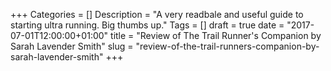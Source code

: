 +++
Categories = []
Description = "A very readbale and useful guide to starting ultra running. Big thumbs up."
Tags = []
draft = true
date = "2017-07-01T12:00:00+01:00"
title = "Review of The Trail Runner's Companion by Sarah Lavender Smith"
slug = "review-of-the-trail-runners-companion-by-sarah-lavender-smith"
+++
